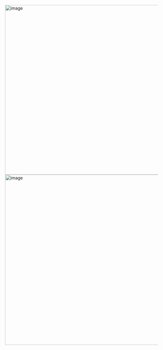 <img width="560" alt="image" src="https://user-images.githubusercontent.com/43002915/203497181-791bb50f-1171-4f01-ae5d-65077944dea3.png">
<img width="562" alt="image" src="https://user-images.githubusercontent.com/43002915/203497269-2d87dfec-9feb-44bd-9f2a-d0dcf839706e.png">
